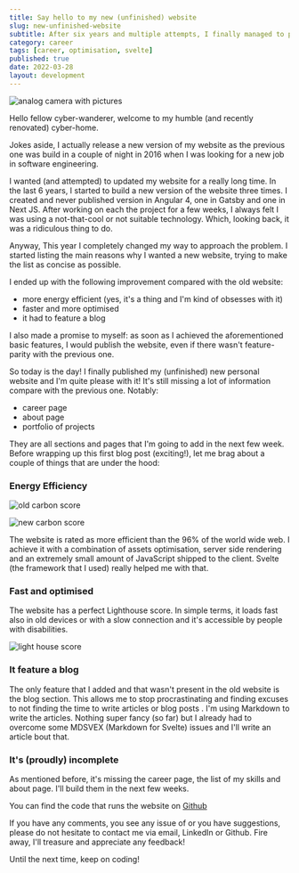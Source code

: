 ```yaml
---
title: Say hello to my new (unfinished) website
slug: new-unfinished-website
subtitle: After six years and multiple attempts, I finally managed to put a new website together
category: career
tags: [career, optimisation, svelte]
published: true
date: 2022-03-28
layout: development
---
```


<script>
  import Image from '$lib/components/Image.svelte';
  import mainImage from '$lib/assets/images/blog/home-page.png?w=1000&h=600';
  import mainImageWebP from '$lib/assets/images/blog/home-page.png?w=1000&h=600&format=webp&srcset';
  import mainImageSrcset from '$lib/assets/images/blog/home-page.png?w=1000&h=600&srcset';
  import oldCarbonScore from '$lib/assets/images/blog/old-website-carbon.png?w=1000&h=600';
  import oldCarbonScoreWebP from '$lib/assets/images/blog/old-website-carbon.png?w=1000&h=600&format=webp&srcset';
  import oldCarbonScoreSrcset from '$lib/assets/images/blog/old-website-carbon.png?w=1000&h=600&srcset';
  import newCarbonScore from '$lib/assets/images/blog/new-website-carbon.png?w=1000&h=600';
  import newCarbonScoreWebP from '$lib/assets/images/blog/new-website-carbon.png?w=1000&h=600&format=webp&srcset';
  import newCarbonScoreSrcset from '$lib/assets/images/blog/new-website-carbon.png?w=1000&h=600&srcset';
  import lightHouseScore from '$lib/assets/images/blog/lighthouse-score.png?w=1000&h=600';
  import lightHouseScoreWebP from '$lib/assets/images/blog/lighthouse-score.png?w=1000&h=600&format=webp&srcset';
  import lightHouseScoreSrcset from '$lib/assets/images/blog/lighthouse-score.png?w=1000&h=600&srcset';
</script>

<Image
  wepImage={mainImageWebP}
  jpegImage={mainImage}
  alt='analog camera with pictures'
  width={1000}
  height={600}
  placeholder='blur'
  classes='mt-6 mb-8 rounded-lg drop-shadow-md'
  loading='eager'
  feedImage=true
/>

Hello fellow cyber-wanderer, welcome to my humble (and recently renovated) cyber-home.

Jokes aside, I actually release a new version of my website as the previous one was build in a couple of night in 2016 when I was looking for a new job in software engineering.

I wanted (and attempted) to updated my website for a really long time. In the last 6 years, I started to build a new version of the website three times. I created and never published version in Angular 4, one in Gatsby and one in Next JS. After working on each the project for a few weeks, I always felt I was using a not-that-cool or not suitable technology. Which, looking back, it was a ridiculous thing to do.

Anyway, This year I completely changed my way to approach the problem. I started listing the main reasons why I wanted a new website, trying to make the list as concise as possible.

I ended up with the following improvement compared with the old website:

- more energy efficient (yes, it's a thing and I'm kind of obsesses with it)
- faster and more optimised
- it had to feature a blog

I also made a promise to myself: as soon as I achieved the aforementioned basic features, I would publish the website, even if there wasn't feature-parity with the previous one.

So today is the day! I finally published my (unfinished) new personal website and I'm quite please with it! It's still missing a lot of information compare with the previous one. Notably:

- career page
- about page
- portfolio of projects

They are all sections and pages that I'm going to add in the next few week. Before wrapping up this first blog post (exciting!), let me brag about a couple of things that are under the hood:

### Energy Efficiency

<Image
wepImage={oldCarbonScoreWebP}
jpegImage={oldCarbonScore}
alt='old carbon score'
width={1000}
height={600}
placeholder='blur'
classes='mt-6 mb-8 rounded-lg drop-shadow-md'
loading='lazy'
/>

<Image
wepImage={newCarbonScoreWebP}
jpegImage={newCarbonScore}
alt='new carbon score'
width={1000}
height={600}
placeholder='blur'
classes='mt-6 mb-8 rounded-lg drop-shadow-md'
loading='lazy'
/>

The website is rated as more efficient than the 96% of the world wide web. I achieve it with a combination of assets optimisation, server side rendering and an extremely small amount of JavaScript shipped to the client. Svelte (the framework that I used) really helped me with that.

### Fast and optimised

The website has a perfect Lighthouse score. In simple terms, it loads fast also in old devices or with a slow connection and it's accessible by people with disabilities.

<Image
wepImage={lightHouseScoreWebP}
jpegImage={lightHouseScore}
alt='light house score'
width={1000}
height={600}
placeholder='blur'
classes='mt-6 mb-8 rounded-lg drop-shadow-md'
loading='lazy'
/>

### It feature a blog

The only feature that I added and that wasn't present in the old website is the blog section. This allows me to stop procrastinating and finding excuses to not finding the time to write articles or blog posts
.
I'm using Markdown to write the articles. Nothing super fancy (so far) but I already had to overcome some MDSVEX (Markdown for Svelte) issues and I'll write an article bout that.

### It's (proudly) incomplete

As mentioned before, it's missing the career page, the list of my skills and about page. I'll build them in the next few weeks.

You can find the code that runs the website on <a href="https://github.com/ruralant/personal-website" target="_blank" rel="noreferrer">Github</a>

If you have any comments, you see any issue of or you have suggestions, please do not hesitate to contact me via email, LinkedIn or Github. Fire away, I'll treasure and appreciate any feedback!

Until the next time, keep on coding!
